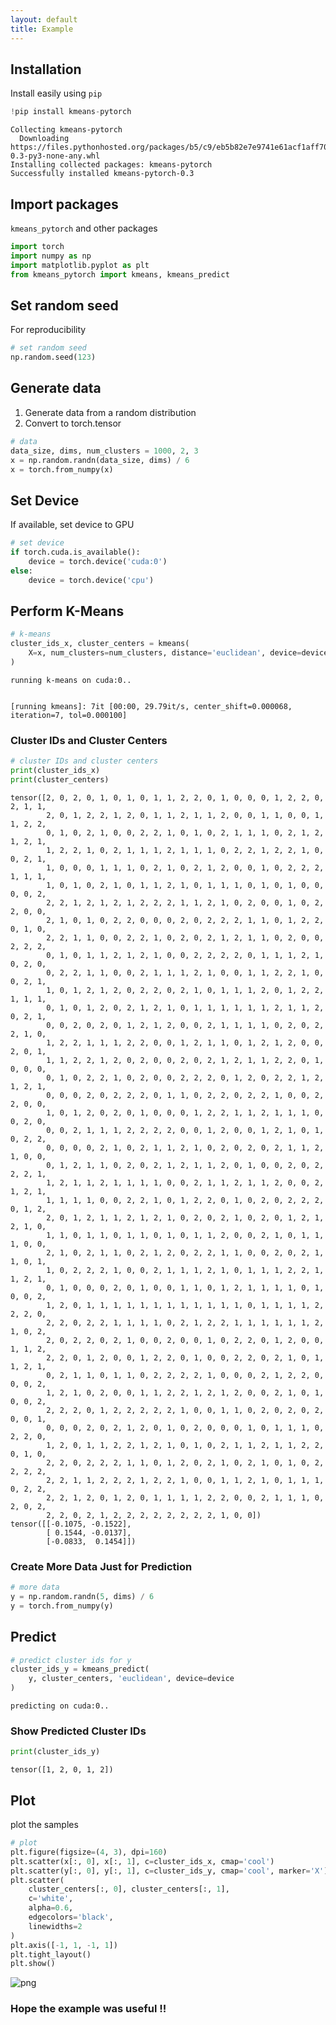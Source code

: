 ```yaml
---
layout: default
title: Example
---
```


## Installation
Install easily using ```pip```


```python
!pip install kmeans-pytorch
```

    Collecting kmeans-pytorch
      Downloading https://files.pythonhosted.org/packages/b5/c9/eb5b82e7e9741e61acf1aff70530a08810aa0c7e2272c534ff7a150fc5bd/kmeans_pytorch-0.3-py3-none-any.whl
    Installing collected packages: kmeans-pytorch
    Successfully installed kmeans-pytorch-0.3
    

## Import packages
```kmeans_pytorch``` and other packages


```python
import torch
import numpy as np
import matplotlib.pyplot as plt
from kmeans_pytorch import kmeans, kmeans_predict
```

## Set random seed
For reproducibility


```python
# set random seed
np.random.seed(123)
```

## Generate data
1. Generate data from a random distribution
2. Convert to torch.tensor


```python
# data
data_size, dims, num_clusters = 1000, 2, 3
x = np.random.randn(data_size, dims) / 6
x = torch.from_numpy(x)
```

## Set Device
If available, set device to GPU


```python
# set device
if torch.cuda.is_available():
    device = torch.device('cuda:0')
else:
    device = torch.device('cpu')
```

## Perform K-Means


```python
# k-means
cluster_ids_x, cluster_centers = kmeans(
    X=x, num_clusters=num_clusters, distance='euclidean', device=device
)
```

    running k-means on cuda:0..
    

    [running kmeans]: 7it [00:00, 29.79it/s, center_shift=0.000068, iteration=7, tol=0.000100]
    

### Cluster IDs and Cluster Centers


```python
# cluster IDs and cluster centers
print(cluster_ids_x)
print(cluster_centers)
```

    tensor([2, 0, 2, 0, 1, 0, 1, 0, 1, 1, 2, 2, 0, 1, 0, 0, 0, 1, 2, 2, 0, 2, 1, 1,
            2, 0, 1, 2, 2, 1, 2, 0, 1, 1, 2, 1, 1, 2, 0, 0, 1, 1, 0, 0, 1, 1, 2, 2,
            0, 1, 0, 2, 1, 0, 0, 2, 2, 1, 0, 1, 0, 2, 1, 1, 1, 0, 2, 1, 2, 1, 2, 1,
            1, 2, 2, 1, 0, 2, 1, 1, 1, 2, 1, 1, 1, 0, 2, 2, 1, 2, 2, 1, 0, 0, 2, 1,
            1, 0, 0, 0, 1, 1, 1, 0, 2, 1, 0, 2, 1, 2, 0, 0, 1, 0, 2, 2, 2, 1, 1, 1,
            1, 0, 1, 0, 2, 1, 0, 1, 1, 2, 1, 0, 1, 1, 1, 0, 1, 0, 1, 0, 0, 0, 0, 2,
            2, 2, 1, 2, 1, 2, 1, 2, 2, 2, 1, 1, 2, 1, 0, 2, 0, 0, 1, 0, 2, 2, 0, 0,
            2, 1, 0, 1, 0, 2, 2, 0, 0, 0, 2, 0, 2, 2, 2, 1, 1, 0, 1, 2, 2, 0, 1, 0,
            2, 2, 1, 1, 0, 0, 2, 2, 1, 0, 2, 0, 2, 1, 2, 1, 1, 0, 2, 0, 0, 2, 2, 2,
            0, 1, 0, 1, 1, 2, 1, 2, 1, 0, 0, 2, 2, 2, 2, 0, 1, 1, 1, 2, 1, 0, 2, 0,
            0, 2, 2, 1, 1, 0, 0, 2, 1, 1, 1, 2, 1, 0, 0, 1, 1, 2, 2, 1, 0, 0, 2, 1,
            1, 0, 1, 2, 1, 2, 0, 2, 2, 0, 2, 1, 0, 1, 1, 1, 2, 0, 1, 2, 2, 1, 1, 1,
            0, 1, 0, 1, 2, 0, 2, 1, 2, 1, 0, 1, 1, 1, 1, 1, 1, 2, 1, 1, 2, 0, 2, 1,
            0, 0, 2, 0, 2, 0, 1, 2, 1, 2, 0, 0, 2, 1, 1, 1, 1, 0, 2, 0, 2, 2, 1, 0,
            1, 2, 2, 1, 1, 1, 2, 2, 0, 0, 1, 2, 1, 1, 0, 1, 2, 1, 2, 0, 0, 2, 0, 1,
            1, 1, 2, 2, 1, 2, 0, 2, 0, 0, 2, 0, 2, 1, 2, 1, 1, 2, 2, 0, 1, 0, 0, 0,
            0, 1, 0, 2, 2, 1, 0, 2, 0, 0, 2, 2, 2, 0, 1, 2, 0, 2, 2, 1, 2, 1, 2, 1,
            0, 0, 0, 2, 0, 2, 2, 2, 0, 1, 1, 0, 2, 2, 0, 2, 2, 1, 0, 0, 2, 2, 0, 0,
            1, 0, 1, 2, 0, 2, 0, 1, 0, 0, 0, 1, 2, 2, 1, 1, 2, 1, 1, 1, 0, 0, 2, 0,
            0, 0, 2, 1, 1, 1, 2, 2, 2, 2, 0, 0, 1, 2, 0, 0, 1, 2, 1, 0, 1, 0, 2, 2,
            0, 0, 0, 0, 2, 1, 0, 2, 1, 1, 2, 1, 0, 2, 0, 2, 0, 2, 1, 1, 2, 1, 0, 0,
            0, 1, 2, 1, 1, 0, 2, 0, 2, 1, 2, 1, 1, 2, 0, 1, 0, 0, 2, 0, 2, 2, 2, 1,
            1, 2, 1, 1, 2, 1, 1, 1, 1, 0, 0, 2, 1, 1, 2, 1, 1, 2, 0, 0, 2, 1, 2, 1,
            1, 1, 1, 1, 0, 0, 2, 2, 1, 0, 1, 2, 2, 0, 1, 0, 2, 0, 2, 2, 2, 0, 1, 2,
            2, 0, 1, 2, 1, 1, 2, 1, 2, 1, 0, 2, 0, 2, 1, 0, 2, 0, 1, 2, 1, 2, 1, 0,
            1, 1, 0, 1, 1, 0, 1, 1, 0, 1, 0, 1, 1, 2, 0, 0, 2, 1, 0, 1, 1, 1, 0, 0,
            2, 1, 0, 2, 1, 1, 0, 2, 1, 2, 0, 2, 2, 1, 1, 0, 0, 2, 0, 2, 1, 1, 0, 1,
            1, 0, 2, 2, 2, 1, 0, 0, 2, 1, 1, 1, 2, 1, 0, 1, 1, 1, 2, 2, 1, 1, 2, 1,
            0, 1, 0, 0, 0, 2, 0, 1, 0, 0, 1, 1, 0, 1, 2, 1, 1, 1, 1, 0, 1, 0, 0, 2,
            1, 2, 0, 1, 1, 1, 1, 1, 1, 1, 1, 1, 1, 1, 1, 0, 1, 1, 1, 1, 2, 2, 2, 0,
            2, 2, 0, 2, 2, 1, 1, 1, 1, 0, 2, 1, 2, 2, 1, 1, 1, 1, 1, 1, 2, 1, 0, 2,
            2, 0, 2, 2, 0, 2, 1, 0, 0, 2, 0, 0, 1, 0, 2, 2, 0, 1, 2, 0, 0, 1, 1, 2,
            2, 2, 0, 1, 2, 0, 0, 1, 2, 2, 0, 1, 0, 0, 2, 2, 0, 2, 1, 0, 1, 1, 2, 1,
            0, 2, 1, 1, 0, 1, 1, 0, 2, 2, 2, 2, 1, 0, 0, 0, 2, 1, 2, 2, 0, 0, 0, 2,
            1, 2, 1, 0, 2, 0, 0, 1, 1, 2, 2, 1, 2, 1, 2, 0, 0, 2, 1, 0, 1, 0, 0, 2,
            2, 2, 2, 0, 1, 2, 2, 2, 2, 2, 1, 0, 0, 1, 1, 0, 2, 0, 2, 0, 2, 0, 0, 1,
            0, 0, 0, 2, 0, 2, 1, 2, 0, 1, 0, 2, 0, 0, 0, 1, 0, 1, 1, 1, 0, 2, 2, 0,
            1, 2, 0, 1, 1, 2, 2, 1, 2, 1, 0, 1, 0, 2, 1, 1, 2, 1, 1, 2, 2, 0, 1, 0,
            2, 2, 0, 2, 2, 2, 1, 1, 0, 1, 2, 0, 2, 1, 0, 2, 1, 0, 1, 0, 2, 2, 2, 2,
            2, 2, 1, 1, 2, 2, 2, 1, 2, 2, 1, 0, 0, 1, 1, 2, 1, 0, 1, 1, 1, 0, 2, 2,
            2, 2, 1, 2, 0, 1, 2, 0, 1, 1, 1, 1, 2, 2, 0, 0, 2, 1, 1, 1, 0, 2, 0, 2,
            2, 2, 0, 2, 1, 2, 2, 2, 2, 2, 2, 2, 2, 1, 0, 0])
    tensor([[-0.1075, -0.1522],
            [ 0.1544, -0.0137],
            [-0.0833,  0.1454]])
    

### Create More Data Just for Prediction


```python
# more data
y = np.random.randn(5, dims) / 6
y = torch.from_numpy(y)
```

## Predict


```python
# predict cluster ids for y
cluster_ids_y = kmeans_predict(
    y, cluster_centers, 'euclidean', device=device
)
```

    predicting on cuda:0..
    

### Show Predicted Cluster IDs


```python
print(cluster_ids_y)
```

    tensor([1, 2, 0, 1, 2])
    

## Plot
plot the samples


```python
# plot
plt.figure(figsize=(4, 3), dpi=160)
plt.scatter(x[:, 0], x[:, 1], c=cluster_ids_x, cmap='cool')
plt.scatter(y[:, 0], y[:, 1], c=cluster_ids_y, cmap='cool', marker='X')
plt.scatter(
    cluster_centers[:, 0], cluster_centers[:, 1],
    c='white',
    alpha=0.6,
    edgecolors='black',
    linewidths=2
)
plt.axis([-1, 1, -1, 1])
plt.tight_layout()
plt.show()
```


![png](output_21_0.png)


### Hope the example was useful !!


```python

```
